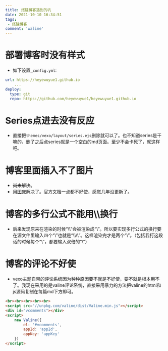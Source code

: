 ```yaml
---
title: 搭建博客遇到的坑
date: 2021-10-10 16:34:51
tags:
 - 搭建博客
comment: 'waline'
---
```


# 部署博客时没有样式

- 如下设置`_config.yml`:
```yml
url: https://heyewuyue1.github.io
	...
deploy:
  type: git
  repo: https://github.com/heyewuyue1/heyewuyue1.github.io

```

# Series点进去没有反应

- 直接把`themes/vexo/layout/series.ejs`删除就可以了。也不知道series是干嘛的，删了之后点series就是一个空白的md页面。至少不会卡死了，就这样吧。

# 博客里面插入不了图片

- ~~尚未解决~~。
- 用[图床](http://sm.ms)解决了。官方文档一点都不好使，感觉几年没更新了。

# 博客的多行公式不能用\\\\换行

- 后来发现原来在渲染的时候“\\\\”会被渲染成“\\”。所以要实现多行公式的换行要在源文件里输入四个“\\”也就是“\\\\\\\\”。这样渲染完才是两个“\\”。（包括我打这段话的时候每个“\\”，都要输入双倍的“\\”）

# 博客的评论不好使

- vexo主题自带的评论系统因为种种原因要不就是不好使，要不就是根本用不了。我现在采用的是valine评论系统，直接采用暴力的方法把valine的html和js源码复制在每篇md下方即可。
```html
<br><br><br><br><br>
<script src="//unpkg.com/valine/dist/Valine.min.js"></script>
<div id="vcomments"></div>
<script>
    new Valine({
        el: '#vcomments',
        appId: 'appId',
        appKey: 'appKey'
    })
</script>
```
